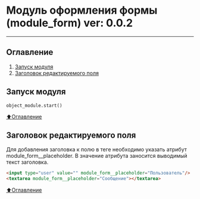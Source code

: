 # Модуль оформления формы (module_form) ver: 0.0.2
____

## Оглавление

1. [Запуск модуля](#Запуск-модуля)
2. [Заголовок редактируемого поля](#Заголовок-редактируемого-поля)

## Запуск модуля
```javascrip
object_module.start()
```

[:arrow_up:Оглавление](#Оглавление)

## Заголовок редактируемого поля

Для добавления заголовка к полю в теге необходимо указать атрибут module_form__placeholder.
В значение атрибута заносится выводимый текст заголовка.

```html
<input type="user" value="" module_form__placeholder="Пользователь"/>
<textarea module_form__placeholder="Сообщение"></textarea>
```

[:arrow_up:Оглавление](#Оглавление)

